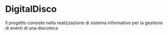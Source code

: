 # DigitalDisco
Il progetto consiste nella realizzazione di sistema informativo per la gestione di eventi di una discoteca
